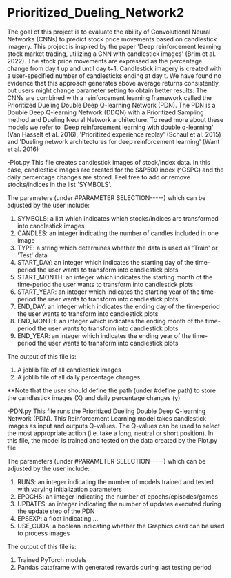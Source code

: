 # Prioritized_Dueling_Network2

The goal of this project is to evaluate the ability of Convolutional Neural Networks (CNNs) to predict stock price movements based on candlestick imagery. This project is inspired by the paper 'Deep reinforcement learning stock market trading, utilizing a CNN with candlestick images' (Brim et al. 2022). The stock price movements are expressed as the percentage change from day t up and until day t+1. Candlestick imagery is created with a user-specified number of candlesticks ending at day t. We have found no evidence that this approach generates above average returns consistently, but users might change parameter setting to obtain better results. The CNNs are combined with a reinforcement learning framework called the Prioritized Dueling Double Deep Q-learning Network (PDN). The PDN is a Double Deep Q-learning Network (DDQN) with a Prioritized Sampling method and Dueling Neural Network architecture. To read more about these models we refer to 'Deep reinforcement learning with double q-learning' (Van Hasselt et al. 2016), 'Prioritized experience replay' (Schaul et al. 2015) and 'Dueling network
architectures for deep reinforcement learning' (Want et al. 2016)

-Plot.py
This file creates candlestick images of stock/index data. In this case, candlestick images are created for the S&P500 index (^GSPC) and the daily percentage changes are stored. Feel free to add or remove stocks/indices in the list 'SYMBOLS'. 

The parameters (under #PARAMETER SELECTION-----) which can be adjusted by the user include:
1. SYMBOLS:       a list which indicates which stocks/indices are transformed into candlestick images
2. CANDLES:       an integer indicating the number of candles included in one image
3. TYPE:          a string which determines whether the data is used as 'Train' or 'Test' data
4. START_DAY:     an integer which indicates the starting day of the time-period the user wants to transform into candlestick plots
5. START_MONTH:   an integer which indicates the starting month of the time-period the user wants to transform into candlestick plots
6. START_YEAR:    an integer which indicates the starting year of the time-period the user wants to transform into candlestick plots
7. END_DAY:       an integer which indicates the ending day of the time-period the user wants to transform into candlestick plots
8. END_MONTH:     an integer which indicates the ending month of the time-period the user wants to transform into candlestick plots
9. END_YEAR:      an integer which indicates the ending year of the time-period the user wants to transform into candlestick plots

The output of this file is:
1. A joblib file of all candlestick images
2. A joblib file of all daily percentage changes

**Note that the user should define the path (under #define path) to store the candlestick images (X) and daily percentage changes (y)


-PDN.py
This file runs the Prioritized Dueling Double Deep Q-learning Network (PDN). This Reinforcement Learning model takes candlestick images as input and outputs Q-values. The Q-values can be used to select the most appropriate action (i.e. take a long, neutral or short position). In this file, the model is trained and tested on the data created by the Plot.py file. 

The parameters (under #PARAMETER SELECTION-----) which can be adjusted by the user include:
1. RUNS:          an integer indicating the number of models trained and tested with varying initialization parameters
2. EPOCHS:        an integer indicating the number of epochs/episodes/games
3. UPDATES:       an integer indicating the number of updates executed during the update step of the PDN
4. EPSEXP:        a float indicating ...
5. USE_CUDA:      a boolean indicating whether the Graphics card can be used to process images

The output of this file is:
1. Trained PyTorch models
2. Pandas dataframe with generated rewards during last testing period
